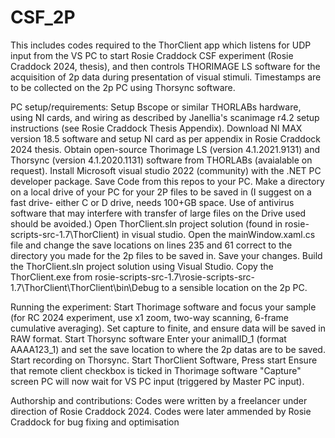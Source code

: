 # CSF_2P
This includes codes required to the ThorClient app which listens for UDP input from the VS PC to start Rosie Craddock CSF experiment (Rosie Craddock 2024, thesis), and then controls THORIMAGE LS software for the acquisition of 2p data during presentation of visual stimuli. Timestamps are to be collected on the 2p PC using Thorsync software. 

PC setup/requirements: 
Setup Bscope or similar THORLABs hardware, using NI cards, and wiring as described by Janellia's scanimage r4.2 setup instructions (see Rosie Craddock Thesis Appendix).
Download NI MAX version 18.5 software and setup NI card as per appendix in Rosie Craddock 2024 thesis.
Obtain open-source Thorimage LS (version 4.1.2021.9131) and Thorsync (version 4.1.2020.1131) software from THORLABs (avaialable on request).
Install Microsoft visual studio 2022 (community) with the .NET PC developer package.
Save Code from this repos to your PC. 
Make a directory on a local drive of your PC for your 2P files to be saved in (I suggest on a fast drive- either C or D drive, needs 100+GB space. Use of antivirus software that may interfere with transfer of large files on the Drive used should be avoided.) 
Open ThorClient.sln project solution (found in rosie-scripts-src-1.7\ThorClient) in visual studio. Open the mainWindow.xaml.cs file and change the save locations on lines 235 and 61 correct to the directory you made for the 2p files to be saved in. Save your changes. 
Build the ThorClient.sln project solution using Visual Studio. 
Copy the ThorClient.exe from rosie-scripts-src-1.7\rosie-scripts-src-1.7\ThorClient\ThorClient\bin\Debug to a sensible location on the 2p PC.

Running the experiment: 
Start Thorimage software and focus your sample (for RC 2024 experiment, use x1 zoom, two-way scanning, 6-frame cumulative averaging). Set capture to finite, and ensure data will be saved in RAW format. 
Start Thorsync software 
Enter your animalID_1 (format AAAA123_1) and set the save location to where the 2p datas are to be saved.
Start recording on Thorsync. 
Start ThorClient Software, 
Press start 
Ensure that remote client checkbox is ticked in Thorimage software "Capture" screen 
PC will now wait for VS PC input (triggered by Master PC input).

Authorship and contributions: 
Codes were written by a freelancer under direction of Rosie Craddock 2024. Codes were later ammended by Rosie Craddock for bug fixing and optimisation
